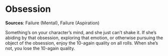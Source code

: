 # Obsession
**Sources**: Failure (Mental), Failure (Aspiration)

Something’s on your character’s mind, and she just can’t
shake it. If she’s abiding by that obsession, exploring that
emotion, or otherwise pursuing the object of the obsession,
enjoy the 10-again quality on all rolls. When she’s not, you
lose the 10-again quality.
